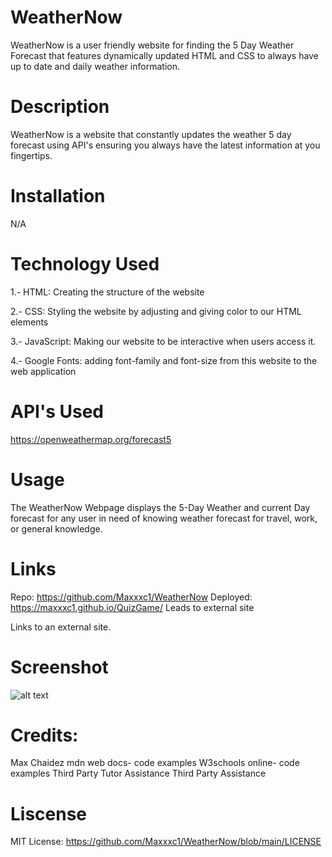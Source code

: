 # WeatherNow
WeatherNow is a user friendly website for finding the 5 Day Weather Forecast that features dynamically updated HTML and CSS to always have up to date and daily weather information. 


# Description
WeatherNow is a website that constantly updates the weather 5 day forecast using API's ensuring you always have the latest information at you fingertips. 


# Installation

N/A

# Technology Used

1.- HTML: Creating the structure of the website

2.- CSS: Styling the website by adjusting and giving color to our HTML elements

3.- JavaScript: Making our website to be interactive when users access it.

4.- Google Fonts: adding font-family and font-size from this website to the web application


# API's Used

https://openweathermap.org/forecast5

# Usage

The WeatherNow Webpage displays the 5-Day Weather and current Day forecast for any user in need of knowing weather forecast for travel, work, or general knowledge.

# Links

Repo: https://github.com/Maxxxc1/WeatherNow
Deployed: https://maxxxc1.github.io/QuizGame/
Leads to external site

Links to an external site.

# Screenshot

![alt text](<assets/Screenshot 2024-06-13 at 1.46.43 AM.png>)

# Credits: 
Max Chaidez
mdn web docs- code examples
W3schools online- code examples
Third Party Tutor Assistance
Third Party Assistance

# Liscense
MIT License: https://github.com/Maxxxc1/WeatherNow/blob/main/LICENSE